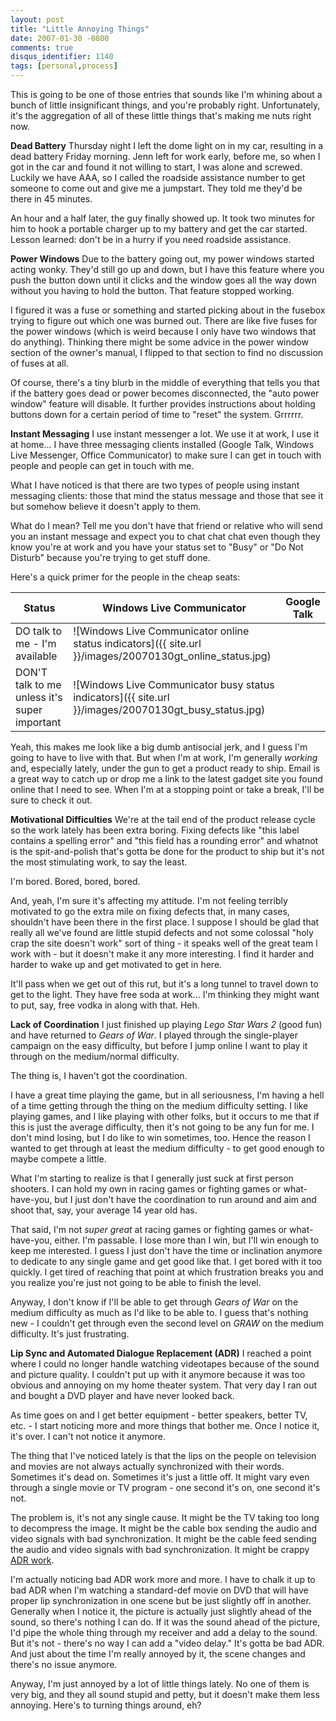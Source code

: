 ```yaml
---
layout: post
title: "Little Annoying Things"
date: 2007-01-30 -0800
comments: true
disqus_identifier: 1140
tags: [personal,process]
---
```

This is going to be one of those entries that sounds like I'm whining
about a bunch of little insignificant things, and you're probably right.
Unfortunately, it's the aggregation of all of these little things that's
making me nuts right now.

 **Dead Battery**
 Thursday night I left the dome light on in my car, resulting in a dead
battery Friday morning. Jenn left for work early, before me, so when I
got in the car and found it not willing to start, I was alone and
screwed. Luckily we have AAA, so I called the roadside assistance number
to get someone to come out and give me a jumpstart. They told me they'd
be there in 45 minutes.

 An hour and a half later, the guy finally showed up. It took two
minutes for him to hook a portable charger up to my battery and get the
car started. Lesson learned: don't be in a hurry if you need roadside
assistance.

 **Power Windows**
 Due to the battery going out, my power windows started acting wonky.
They'd still go up and down, but I have this feature where you push the
button down until it clicks and the window goes all the way down without
you having to hold the button. That feature stopped working.

 I figured it was a fuse or something and started picking about in the
fusebox trying to figure out which one was burned out. There are like
five fuses for the power windows (which is weird because I only have two
windows that do anything). Thinking there might be some advice in the
power window section of the owner's manual, I flipped to that section to
find no discussion of fuses at all.

 Of course, there's a tiny blurb in the middle of everything that tells
you that if the battery goes dead or power becomes disconnected, the
"auto power window" feature will disable. It further provides
instructions about holding buttons down for a certain period of time to
"reset" the system. Grrrrrr.

 **Instant Messaging**
 I use instant messenger a lot. We use it at work, I use it at home... I
have three messaging clients installed (Google Talk, Windows Live
Messenger, Office Communicator) to make sure I can get in touch with
people and people can get in touch with me.

 What I have noticed is that there are two types of people using instant
messaging clients: those that mind the status message and those that see
it but somehow believe it doesn't apply to them.

 What do I mean? Tell me you don't have that friend or relative who will
send you an instant message and expect you to chat chat chat even though
they know you're at work and you have your status set to "Busy" or "Do
Not Disturb" because you're trying to get stuff done.

 Here's a quick primer for the people in the cheap seats:

| Status | Windows Live Communicator | Google Talk |
| --- | --- | --- |
| DO talk to me - I'm available | ![Windows Live Communicator online status indicators]({{ site.url }}/images/20070130gt_online_status.jpg) |
| DON'T talk to me unless it's super important | ![Windows Live Communicator busy status indicators]({{ site.url }}/images/20070130gt_busy_status.jpg) |

 Yeah, this makes me look like a big dumb antisocial jerk, and I guess
I'm going to have to live with that. But when I'm at work, I'm generally
*working* and, especially lately, under the gun to get a product ready
to ship. Email is a great way to catch up or drop me a link to the
latest gadget site you found online that I need to see. When I'm at a
stopping point or take a break, I'll be sure to check it out.

 **Motivational Difficulties**
 We're at the tail end of the product release cycle so the work lately
has been extra boring. Fixing defects like "this label contains a
spelling error" and "this field has a rounding error" and whatnot is the
spit-and-polish that's gotta be done for the product to ship but it's
not the most stimulating work, to say the least.

 I'm bored. Bored, bored, bored.

 And, yeah, I'm sure it's affecting my attitude. I'm not feeling
terribly motivated to go the extra mile on fixing defects that, in many
cases, shouldn't have been there in the first place. I suppose I should
be glad that really all we've found are little stupid defects and not
some colossal "holy crap the site doesn't work" sort of thing - it
speaks well of the great team I work with - but it doesn't make it any
more interesting. I find it harder and harder to wake up and get
motivated to get in here.

 It'll pass when we get out of this rut, but it's a long tunnel to
travel down to get to the light. They have free soda at work... I'm
thinking they might want to put, say, free vodka in along with that.
Heh.

 **Lack of Coordination**
 I just finished up playing *Lego Star Wars 2* (good fun) and have
returned to *Gears of War*. I played through the single-player campaign
on the easy difficulty, but before I jump online I want to play it
through on the medium/normal difficulty.

 The thing is, I haven't got the coordination.

 I have a great time playing the game, but in all seriousness, I'm
having a hell of a time getting through the thing on the medium
difficulty setting. I like playing games, and I like playing with other
folks, but it occurs to me that if this is just the average difficulty,
then it's not going to be any fun for me. I don't mind losing, but I do
like to win sometimes, too. Hence the reason I wanted to get through at
least the medium difficulty - to get good enough to maybe compete a
little.

 What I'm starting to realize is that I generally just suck at first
person shooters. I can hold my own in racing games or fighting games or
what-have-you, but I just don't have the coordination to run around and
aim and shoot that, say, your average 14 year old has.

 That said, I'm not *super great* at racing games or fighting games or
what-have-you, either. I'm passable. I lose more than I win, but I'll
win enough to keep me interested. I guess I just don't have the time or
inclination anymore to dedicate to any single game and get good like
that. I get bored with it too quickly. I get tired of reaching that
point at which frustration breaks you and you realize you're just not
going to be able to finish the level.

 Anyway, I don't know if I'll be able to get through *Gears of War* on
the medium difficulty as much as I'd like to be able to. I guess that's
nothing new - I couldn't get through even the second level on *GRAW* on
the medium difficulty. It's just frustrating.

 **Lip Sync and Automated Dialogue Replacement (ADR)**
 I reached a point where I could no longer handle watching videotapes
because of the sound and picture quality. I couldn't put up with it
anymore because it was too obvious and annoying on my home theater
system. That very day I ran out and bought a DVD player and have never
looked back.

 As time goes on and I get better equipment - better speakers, better
TV, etc. - I start noticing more and more things that bother me. Once I
notice it, it's over. I can't not notice it anymore.

 The thing that I've noticed lately is that the lips on the people on
television and movies are not always actually synchronized with their
words. Sometimes it's dead on. Sometimes it's just a little off. It
might vary even through a single movie or TV program - one second it's
on, one second it's not.

 The problem is, it's not any single cause. It might be the TV taking
too long to decompress the image. It might be the cable box sending the
audio and video signals with bad synchronization. It might be the cable
feed sending the audio and video signals with bad synchronization. It
might be crappy [ADR
work](http://en.wikipedia.org/wiki/Automated_Dialogue_Replacement).

 I'm actually noticing bad ADR work more and more. I have to chalk it up
to bad ADR when I'm watching a standard-def movie on DVD that will have
proper lip synchronization in one scene but be just slightly off in
another. Generally when I notice it, the picture is actually just
slightly ahead of the sound, so there's nothing I can do. If it was the
sound ahead of the picture, I'd pipe the whole thing through my receiver
and add a delay to the sound. But it's not - there's no way I can add a
"video delay." It's gotta be bad ADR. And just about the time I'm really
annoyed by it, the scene changes and there's no issue anymore.


 Anyway, I'm just annoyed by a lot of little things lately. No one of
them is very big, and they all sound stupid and petty, but it doesn't
make them less annoying. Here's to turning things around, eh?
